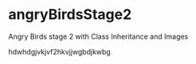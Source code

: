 # angryBirdsStage2
Angry Birds stage 2 with Class Inheritance and Images









hdwhdgjvkjvf2hkvjjwgbdjkwbg
